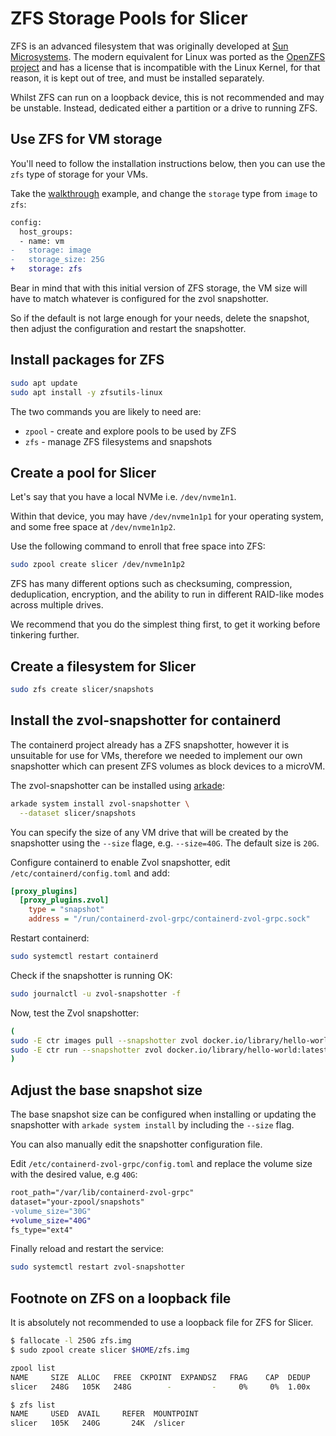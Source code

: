 # ZFS Storage Pools for Slicer

ZFS is an advanced filesystem that was originally developed at [Sun Microsystems](https://en.wikipedia.org/wiki/Sun_Microsystems). The modern equivalent for Linux was ported as the [OpenZFS project](https://openzfs.org/wiki/Main_Page) and has a license that is incompatible with the Linux Kernel, for that reason, it is kept out of tree, and must be installed separately.

Whilst ZFS can run on a loopback device, this is not recommended and may be unstable. Instead, dedicated either a partition or a drive to running ZFS.

## Use ZFS for VM storage

You'll need to follow the installation instructions below, then you can use the `zfs` type of storage for your VMs.

Take the [walkthrough](/getting-started/walkthrough) example, and change the `storage` type from `image` to `zfs`:

```diff
config:
  host_groups:
  - name: vm
-   storage: image
-   storage_size: 25G
+   storage: zfs
```

Bear in mind that with this initial version of ZFS storage, the VM size will have to match whatever is configured for the zvol snapshotter.

So if the default is not large enough for your needs, delete the snapshot, then adjust the configuration and restart the snapshotter.

## Install packages for ZFS

```bash
sudo apt update
sudo apt install -y zfsutils-linux
```

The two commands you are likely to need are:

* `zpool` - create and explore pools to be used by ZFS
* `zfs` - manage ZFS filesystems and snapshots

## Create a pool for Slicer

Let's say that you have a local NVMe i.e. `/dev/nvme1n1`.

Within that device, you may have `/dev/nvme1n1p1` for your operating system, and some free space at `/dev/nvme1n1p2`.

Use the following command to enroll that free space into ZFS:

```bash
sudo zpool create slicer /dev/nvme1n1p2
```

ZFS has many different options such as checksuming, compression, deduplication, encryption, and the ability to run in different RAID-like modes across multiple drives.

We recommend that you do the simplest thing first, to get it working before tinkering further.

## Create a filesystem for Slicer

```bash
sudo zfs create slicer/snapshots
```

## Install the zvol-snapshotter for containerd

The containerd project already has a ZFS snapshotter, however it is unsuitable for use for VMs, therefore we needed to implement our own snapshotter which can present ZFS volumes as block devices to a microVM.

The zvol-snapshotter can be installed using [arkade](https://github.com/alexellis/arkade):

```bash
arkade system install zvol-snapshotter \
  --dataset slicer/snapshots
```

You can specify the size of any VM drive that will be created by the snapshotter using the `--size` flage, e.g. `--size=40G`. The default size is `20G`.

Configure containerd to enable Zvol snapshotter, edit `/etc/containerd/config.toml` and add:

```ini
[proxy_plugins]
  [proxy_plugins.zvol]
    type = "snapshot"
    address = "/run/containerd-zvol-grpc/containerd-zvol-grpc.sock"
```

Restart containerd:

```bash
sudo systemctl restart containerd
```

Check if the snapshotter is running OK:

```bash
sudo journalctl -u zvol-snapshotter -f
```

Now, test the Zvol snapshotter:

```bash
(
sudo -E ctr images pull --snapshotter zvol docker.io/library/hello-world:latest
sudo -E ctr run --snapshotter zvol docker.io/library/hello-world:latest test
)
```

## Adjust the base snapshot size

The base snapshot size can be configured when installing or updating the snapshotter with `arkade system install` by including the `--size` flag.

You can also manually edit the snapshotter configuration file.

Edit `/etc/containerd-zvol-grpc/config.toml` and replace the volume size with the desired value, e.g `40G`:

```diff
root_path="/var/lib/containerd-zvol-grpc"
dataset="your-zpool/snapshots"
-volume_size="30G"
+volume_size="40G"
fs_type="ext4"
```

Finally reload and restart the service:

```bash
sudo systemctl restart zvol-snapshotter
```

## Footnote on ZFS on a loopback file

It is absolutely not recommended to use a loopback file for ZFS for Slicer.

```bash
$ fallocate -l 250G zfs.img
$ sudo zpool create slicer $HOME/zfs.img

zpool list
NAME     SIZE  ALLOC   FREE  CKPOINT  EXPANDSZ   FRAG    CAP  DEDUP    HEALTH  ALTROOT
slicer   248G   105K   248G        -         -     0%     0%  1.00x    ONLINE  -

$ zfs list
NAME     USED  AVAIL     REFER  MOUNTPOINT
slicer   105K   240G       24K  /slicer
```
